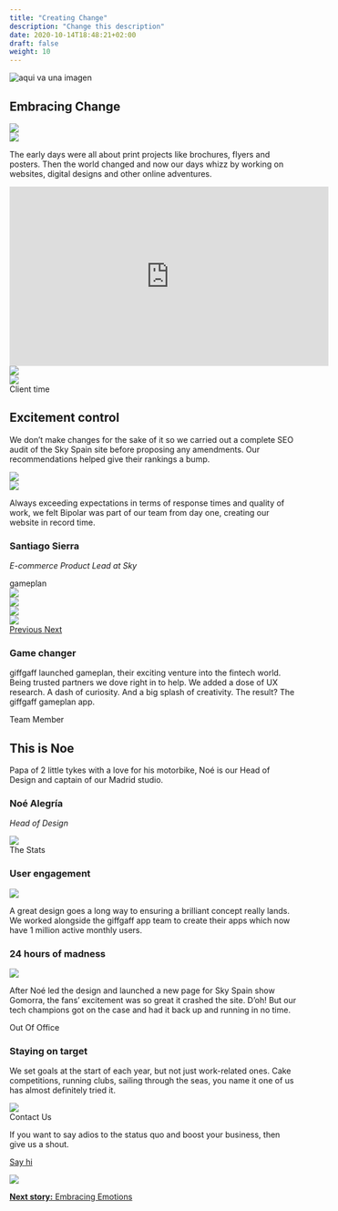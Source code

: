 ```yaml
---
title: "Creating Change"
description: "Change this description"
date: 2020-10-14T18:48:21+02:00
draft: false
weight: 10
---
```


<section class="container-fluid sides-header">
    <div class="row concept">
        <div class="col-xs-12">
            <p class="center"><img src="/images/embracing-change.jpg" alt="aqui va una imagen"></p></div>
    </div>
    <div class="row foot">
        <div class="col-xs-6 footpat"><div class="red"></div></div>
        <div class="col-xs-6 footpat"><div class="orange"></div></div>
    </div>
    <div class="row title">
        <div class="col-xs-12">
            <h1 class="center">Embracing Change</h1>
        </div>
    </div>
</section>
<section class="intro borderless">
    <div class="container">
        <div class="row bg">
            <div class="col-md-6 col-md-offset-2 col-lg-5 col-lg-offset-2 md-show xs-hide"><img src="/images/imgContent/intro-bg-3-hrz.png"></div>
            <div class="col-xs-12 xs-show md-hide"><img src="/images/imgContent/intro-bg-3.png"></div>
        </div>
        <div class="row content">
            <div class="col-xs-12 col-md-4 col-md-offset-1"><p>The early days were all about print projects like brochures, flyers and posters. Then the world changed and now our days whizz by working on websites, digital designs and other online adventures.</p></div>
            <div class="col-xs-12 col-md-6 col-md-offset-1">
                <div class="video">
                    <iframe width="560" height="315" src="https://www.youtube-nocookie.com/embed/cd7wY235cBo?autoplay=1&playlist=cd7wY235cBo&loop=1&autohide=1&rel=0&mute=1&origin=http://bipolar-artist.com" frameborder="0" allow="accelerometer; autoplay; encrypted-media; gyroscope; picture-in-picture" allowfullscreen></iframe>
                </div>
            </div>
        </div>
    </div>
</section>

<section class="main-area-wrapper">
    <div class="cont-video v2 orange">
        <div class="container">
            <div class="row bg">
                <div class="col-sm-6 col-sm-offset-4 col-md-5 col-md-offset-1 col-lg-5 col-lg-offset-1 md-show xs-hide"><img src="/images/imgContent/green-texture-1-hrz.png"></div>
                <div class="col-xs-4 col-xs-offset-8 xs-show md-hide"><img src="/images/imgContent/green-texture-1.png"></div>
            </div>
            <div class="row content">
                <div class="col-xs-11 col-sm-8 col-md-6 first">
                    <div class="col-xs-12 col-md-12 first">	
                        <div class="tag">Client time</div>							
                        <h2>Excitement control</h2>
                        <p>We don’t make changes for the sake of it so we carried out a complete SEO audit of the Sky Spain site before proposing any amendments. Our recommendations helped give their rankings a bump.</p>
                    </div>
                </div>
                <div class="col-xs-12 col-md-6 second img">
                    <img src="/images/imgContent/BA_clients-sky-SEO.jpg" class="img-responsive">									
                </div>
            </div>
        </div>
    </div>
    <div class="one-cont-one-img-1 orange">
        <div class="container">
            <div class="row content">
                <div class="col-xs-10 col-xs-offset-1 col-md-4 col-md-offset-1 img">
                    <img src="/images/imgContent/BA-client-testimonial-illustration-santi-sky.jpg" class="img-responsive">
                </div>
                <div class="col-xs-10 col-xs-offset-1 col-md-4 col-md-offset-1 quote">
                    <quote><p>Always exceeding expectations in terms of response times and quality of work, we felt Bipolar was part of
    our team from day one, creating our website in record time.</p></quote>
                    <div class="memberfoot">
                        <h3 class="regular">Santiago Sierra</h3>
                        <p class="small"><em>E-commerce Product Lead at Sky</em></p>
                    </div>
                </div>
            </div>
        </div>
    </div>
</section>

<section class="main-area-wrapper">
    <div class="one-cont-one-cont-1 borderless">
        <div class="container">
            <div class="row content">
                <div class="tag">gameplan</div>
                <div class="col-xs-12 col-md-6 first img">
                    <div id="gameplan-carousel" class="carousel slide" data-ride="carousel">
                        <!-- Wrapper for slides -->
                        <div class="carousel-inner" role="listbox">
                            <div class="item active">
                                <img class="img-responsive" src="/images/imgContent/BA_embracing_change_gameplan-carousel-1.jpg">
                            </div>
                            <div class="item">
                                <img src="/images/imgContent/BA_embracing_change_gameplan-carousel-2.jpg">
                            </div>
                            <div class="item">
                                <img src="/images/imgContent/BA_embracing_change_gameplan-carousel-3.jpg">
                            </div>
                            <div class="item">
                                <img src="/images/imgContent/BA_embracing_change_gameplan-carousel-4.jpg">
                            </div>
                        </div>
                        <!-- Controls -->
                        <a class="left carousel-control" href="#gameplan-carousel" role="button" data-slide="prev">
                            <span class="icon-left-open" aria-hidden="true"></span>
                            <span class="sr-only">Previous</span>
                        </a>
                        <a class="right carousel-control" href="#gameplan-carousel" role="button" data-slide="next">
                            <span class="icon-right-open" aria-hidden="true"></span>
                            <span class="sr-only">Next</span>
                        </a>
                    </div>
                </div>
                <div class="col-xs-12 col-md-6 second content no-margin bg-green-1">
                        <h3>Game changer</h3>
                        <p>giffgaff launched gameplan, their exciting venture into the fintech world. Being trusted partners we dove right in to help. We added a dose of UX research. A dash of curiosity. And a big splash of creativity. The result? The giffgaff gameplan app.</p>
                </div>
            </div>
        </div>
    </div>
</section>
<section class="main-area-wrapper">
    <div class="one-cont-one-img-1 purple">
        <div class="container">
            <div class="row content">
                <div class="tag">Team Member</div>
                <div class="col-xs-12 col-md-4 col-md-offset-1 text">
                    <h2 class="superbig">This is Noe</h2>
                    <p>Papa of 2 little tykes with a love for his motorbike, Noé is our Head of Design and captain of our Madrid studio.</p>
                    <div class="memberfoot">
                        <h3 class="regular">Noé Alegría</h3>
                        <p class="small"><em>Head of Design</em></p>
                    </div>
                </div>
                <div class="col-xs-12 col-md-4 col-md-offset-1 img">
                    <img src="/images/imgContent/team-noe-alegria.jpg" class="img-responsive">
                </div>
            </div>
        </div>
    </div>
</section>
<section class="main-area-wrapper">
    <div class="one-cont-one-cont-1">
        <div class="container">
            <div class="row content">
                <div class="tag">The Stats</div>
                <div class="col-xs-12 col-md-6 first  ">
                    <div class="col-md-8 col-md-offset-2">
                        <h3>User engagement</h3>
                    </div>
                    <div class="col-md-12">
                        <img src="/images/imgContent/BA-embracing-change-stats-1.png" class="img-responsive" style="min-height:auto;">
                    </div>
                    <div class="col-md-8 col-md-offset-2">
                        <p>A great design goes a long way to ensuring a brilliant concept really lands. We worked alongside the giffgaff app team to create their apps which now have 1 million active monthly users.</p>
                    </div>
                </div>
                <div class="col-xs-12 col-md-6 second bg-gray-1">
                    <div class="col-md-10 col-md-offset-1">
                        <h3>24 hours of madness</h3>
                    </div>
                    <div class="col-md-12">
                        <img src="/images/imgContent/BA-stats-SKY-gomorra.png" class="img-responsive" style="min-height:auto;">
                    </div>
                    <div class="col-md-8 col-md-offset-2">
                        <p>After Noé led the design and launched a new page for Sky Spain show Gomorra, the fans’ excitement was so great it crashed the site. D’oh! But our tech champions got on the case and had it back up and running in no time.</p>
                    </div>
                </div>
            </div>
        </div>
    </div>
</section>

<section class="main-area-wrapper">
    <div class="one-cont-one-cont-1">
        <div class="container">
            <div class="row content">
                <div class="tag">Out Of Office</div>
                <div class="col-xs-12 col-md-6 first content no-margin bg-orange-1">
                        <h3>Staying on target</h3>
                        <p>We set goals at the start of each year, but not just work-related ones. Cake competitions, running clubs, sailing through the seas, you name it one of us has almost definitely tried it.</p>
                </div>
                <div class="col-xs-12 col-md-6 second img">
                    <img src="/images/imgContent/BA-site-illustrations-goals-20190225.jpg" class="img-responsive">
                </div>
            </div>
        </div>
    </div>
</section>
<section class="main-area-wrapper">
    <div class="contact-widget green">
        <div class="container">
            <div class="row content">
                <div class="col-xs-8 col-md-3 col-md-offset-3 first">
                    <div class="tag">Contact Us</div>
                    <p>If you want to say adios to the status quo and boost your business, then give us a shout.</p>
                    <p class="center"><a class="noted" href="contact.php">Say hi</a></p>
                </div>
                <div class="col-xs-4 col-md-3 second" style="background-image:url(/images/imgContent/graydrops-texture-1.png)">
                    <div class="col-xs-12 col-md-8 col-md-offset-2">
                        <img src="/images/imgContent/icon-contact.png" class="img-responsive">
                    </div>								
                </div>
            </div>
        </div>
    </div>
</section>

<section class="container-fluid jump-section">
    <div class="row title">
        <div class="col-xs-12 col-md-6 col-md-offset-3">
            <p class="center"><a href="/embracing-emotions"><strong>Next story:</strong> Embracing Emotions</a></p>
        </div>
    </div>
</section>